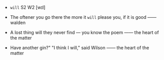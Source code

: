 - `will` S2 W2 [wɪl]



-  The oftener you go there the more it `will` please you, if it is good —— walden

-  A lost thing will they never find — you know the poem —— the heart of the matter

-  Have another gin?" "I think I will," said Wilson —— the heart of the matter